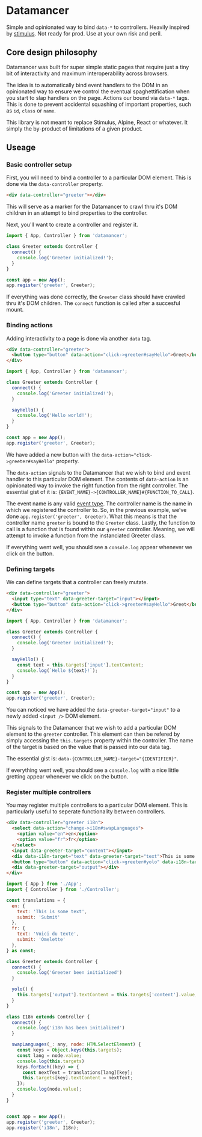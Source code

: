 # Datamancer

Simple and opinionated way to bind `data-*` to controllers. Heavily inspired by [stimulus](https://stimulus.hotwire.dev/).
Not ready for prod. Use at your own risk and peril.

## Core design philosophy

Datamancer was built for super simple static pages that require just a tiny bit of interactivity and maximum
interoperability across browsers.

The idea is to automatically bind event handlers to the DOM in an opinionated way to ensure we control the
eventual spaghettification when you start to slap handlers on the page. Actions our bound via `data-*` tags. This is
done to prevent accidental squashing of important properties, such as `id`, `class` or `name`.

This library is not meant to replace Stimulus, Alpine, React or whatever. It simply the by-product of limitations of
a given product.

## Useage

### Basic controller setup

First, you will need to bind a controller to a particular DOM element. This is done via the `data-controller` property.

```html
<div data-controller="greeter"></div>
```

This will serve as a marker for the Datamancer to crawl thru it's DOM children in an attempt to bind properties to the controller.

Next, you'll want to create a controller and register it.

```js
import { App, Controller } from 'datamancer';

class Greeter extends Controller {
  connect() {
    console.log('Greeter initialized!');
  }
}

const app = new App();
app.register('greeter', Greeter);
```

If everything was done correctly, the `Greeter` class should have crawled thru it's DOM children. The `connect` function
is called after a succesful mount.

### Binding actions

Adding interactivity to a page is done via another `data` tag.

```html
<div data-controller="greeter">
  <button type="button" data-action="click->greeter#sayHello">Greet</button>
</div>
```

```js
import { App, Controller } from 'datamancer';

class Greeter extends Controller {
  connect() {
    console.log('Greeter initialized!');
  }

  sayHello() {
    console.log('Hello world!');
  }
}

const app = new App();
app.register('greeter', Greeter);
```

We have added a new button with the `data-action="click->greeter#sayHello"` property.

The `data-action` signals to the Datamancer that we wish to bind and event handler to this particular DOM element.
The contents of `data-action` is an opinionated way to invoke the right function from the right controller. The
essential gist of it is: `{EVENT_NAME}->{CONTROLLER_NAME}#{FUNCTION_TO_CALL}`.

The event name is any valid [event type](https://developer.mozilla.org/en-US/docs/Web/Events). The controller name is
the name in which we registered the controller to. So, in the previous example, we've done `app.register('greeter', Greeter)`.
What this means is that the controller name `greeter` is bound to the `Greeter` class. Lastly, the function to call
is a function that is found within our `greeter` controller. Meaning, we will attempt to invoke a function from the
instanciated Greeter class.

If everything went well, you should see a `console.log` appear whenever we click on the button.

### Defining targets

We can define targets that a controller can freely mutate.

```html
<div data-controller="greeter">
  <input type="text" data-greeter-target="input"></input>
  <button type="button" data-action="click->greeter#sayHello">Greet</button>
</div>
```

```js
import { App, Controller } from 'datamancer';

class Greeter extends Controller {
  connect() {
    console.log('Greeter initialized!');
  }

  sayHello() {
    const text = this.targets['input'].textContent;
    console.log(`Hello ${text}!`);
  }
}

const app = new App();
app.register('greeter', Greeter);
```

You can noticed we have added the `data-greeter-target="input"` to a newly added `<input />` DOM element.

This signals to the Datamancer that we wish to add a particular DOM element to the `greeter` controller. This element
can then be refered by simply accessing the `this.targets` property within the controller. The name of the target is
based on the value that is passed into our data tag.

The essential gist is: `data-{CONTROLLER_NAME}-target="{IDENTIFIER}"`.

If everything went well, you should see a `console.log` with a nice little gretting appear whenever we click on the button.

### Register multiple controllers

You may register multiple controllers to a particular DOM element. This is particularly useful to seperate functionality
between controllers.

```html
<div data-controller="greeter i18n">
  <select data-action="change->i18n#swapLanguages">
    <option value="en">en</option>
    <option value="fr">fr</option>
  </select>
  <input data-greeter-target="content"></input>
  <div data-i18n-target="text" data-greeter-target="text">This is some text</div>
  <button type="button" data-action="click->greeter#yolo" data-i18n-target="submit">Submit</button>
  <div data-greeter-target="output"></div>
</div>
```

```js
import { App } from './App';
import { Controller } from './Controller';

const translations = {
  en: {
    text: 'This is some text',
    submit: 'Submit'
  },
  fr: {
    text: 'Voici du texte',
    submit: 'Omelette'
  },
} as const;

class Greeter extends Controller {
  connect() {
    console.log('Greeter been initialized')
  }

  yolo() {
    this.targets['output'].textContent = this.targets['content'].value;
  }
}

class I18n extends Controller {
  connect() {
    console.log('i18n has been initialized')
  }

  swapLanguages(_: any, node: HTMLSelectElement) {
    const keys = Object.keys(this.targets);
    const lang = node.value;
    console.log(this.targets)
    keys.forEach((key) => {
      const nextText = translations[lang][key];
      this.targets[key].textContent = nextText;
    });
    console.log(node.value);
  }
}


const app = new App();
app.register('greeter', Greeter);
app.register('i18n', I18n);
```
